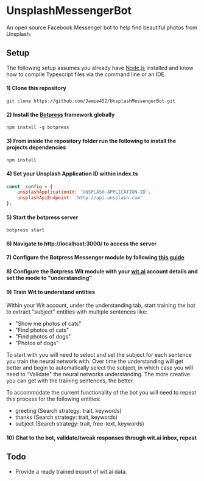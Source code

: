 # UnsplashMessengerBot

An open source Facebook Messenger bot to help find beautiful photos from Unsplash.


## Setup

The following setup assumes you already have [Node.js](https://nodejs.org) installed and know how to compile Typescript files via the command line or an IDE.


#### 1) Clone this repository

`git clone https://github.com/Jamie452/UnsplashMessengerBot.git`


#### 2) Install the [Botpress](https://botpress.io/) framework globally

`npm install -g botpress`


#### 3) From inside the repository folder run the following to install the projects dependencies

`npm install`


#### 4) Set your Unsplash Application ID within index.ts

```javascript
const _config = {
    unsplashApplicationId: 'UNSPLASH-APPLICATION-ID',
    unsplashApiEndpoint: 'http://api.unsplash.com'
};
```


#### 5) Start the botpress server

`botpress start`


#### 6) Navigate to http://localhost:3000/ to access the server


#### 7) Configure the Botpress Messenger module by following [this guide](https://github.com/botpress/botpress-messenger#get-started)


#### 8) Configure the Botpress Wit module with your [wit.ai](https://wit.ai/) account details and set the mode to "understanding"


#### 9) Train Wit to understand entities

Within your Wit account, under the understanding tab, start training the bot to extract "subject" entities with multiple sentences like:
 
 - "Show me photos of cats"
 - "Find photos of cats"
 - "Find photos of dogs"
 - "Photos of dogs"
 
To start with you will need to select and set the subject for each sentence you train the neural network with. Over time the understanding will get better and begin to automatically select the subject, in which case you will need to "Validate" the neural networks understanding. The more creative you can get with the training sentences, the better.
 
 To accommodate the current functionality of the bot you will need to repeat this process for the following entities:

- greeting (Search strategy: trait, keywords)
- thanks (Search strategy: trait, keywords)
- subject (Search strategy: trait, free-text, keywords)


#### 10) Chat to the bot, validate/tweak responses through wit.ai inbox, repeat

## Todo

- Provide a ready trained export of wit.ai data.
